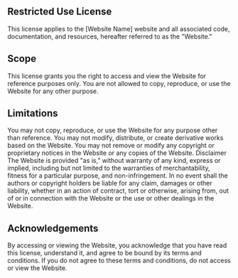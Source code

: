 ## Restricted Use License

This license applies to the [Website Name] website and all associated code, documentation, and resources, hereafter referred to as the "Website."

## Scope

This license grants you the right to access and view the Website for reference purposes only. You are not allowed to copy, reproduce, or use the Website for any other purpose.

## Limitations
You may not copy, reproduce, or use the Website for any purpose other than reference.
You may not modify, distribute, or create derivative works based on the Website.
You may not remove or modify any copyright or proprietary notices in the Website or any copies of the Website.
Disclaimer
The Website is provided "as is," without warranty of any kind, express or implied, including but not limited to the warranties of merchantability, fitness for a particular purpose, and non-infringement. In no event shall the authors or copyright holders be liable for any claim, damages or other liability, whether in an action of contract, tort or otherwise, arising from, out of or in connection with the Website or the use or other dealings in the Website.

## Acknowledgements
By accessing or viewing the Website, you acknowledge that you have read this license, understand it, and agree to be bound by its terms and conditions. If you do not agree to these terms and conditions, do not access or view the Website.
